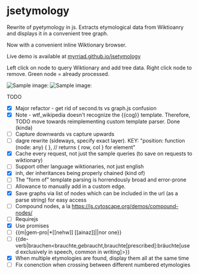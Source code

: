 # jsetymology

Rewrite of pyetymology in js. 
Extracts etymological data from Wiktioanry and displays it in a convenient tree graph.

Now with a convenient inline Wiktionary browser.

Live demo is available at [myrriad.github.io/jsetymology](myrriad.github.io/jsetymology)

Left click on node to query Wiktionary and add tree data.
Right click node to remove.
Green node = already processed.

![Sample image: ](https://github.com/myrriad/jsetymology/blob/master/ballena2.png?raw=true)
![Sample image: ](https://github.com/myrriad/jsetymology/blob/master/course.png?raw=true)


TODO
 - [x] Major refactor - get rid of second.ts vs graph.js confusion
 - [x] Note - wtf_wikipedia doesn't recognize the {{cog}} template. Therefore, TODO move towards reimplementing custom template parser. Done (kinda)
 - [ ] Capture downwards vs capture upwards
 - [ ] dagre rewrite (sideways, specify exact layer). KEY: "position: function (node: any) { }, // returns { row, col } for element"
 - [x] Cache every request, not just the sample queries (to save on requests to wiktionary)
 - [ ] Support other language wiktionaries, not just english
 - [x] inh, der inheritances being properly chained (kind of)
 - [ ] The "form of" template parsing is horrendously broad and error-prone
 - [ ] Allowance to manually add in a custom edge.
 - [x] Save graphs via list of nodes which can be included in the url (as a parse string) for easy access
 - [ ] Compound nodes, a la https://js.cytoscape.org/demos/compound-nodes/
 - [ ] Requirejs
 - [x] Use promises
 - [ ] {{m|gem-pro|*[[nehw]] [[ainaz]]||nor one}}
 - [ ] {{de-verb|brauchen<brauchte,gebraucht,brauchte[prescribed]:bräuchte[used exclusively in speech, common in writing]>}}
 - [x] When multiple etymologies are found, display them all at the same time
 - [ ] Fix conenction when crossing between different numbered etymologies